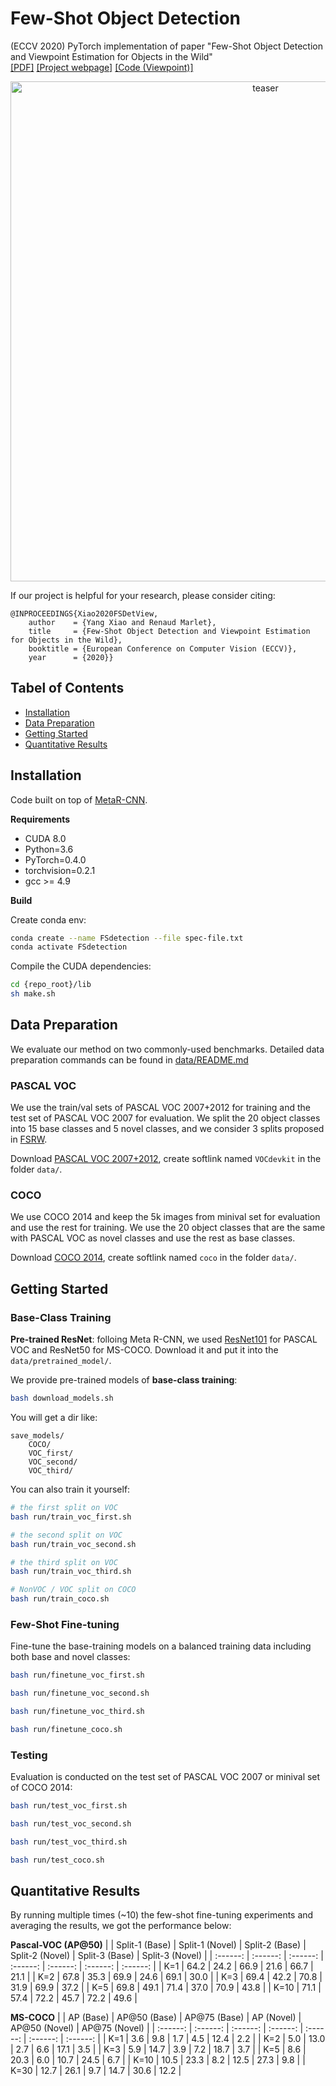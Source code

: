 # Few-Shot Object Detection

(ECCV 2020) PyTorch implementation of paper "Few-Shot Object Detection and Viewpoint Estimation for Objects in the Wild"\
[\[PDF\]](https://arxiv.org/abs/2007.12107) [\[Project webpage\]](http://imagine.enpc.fr/~xiaoy/FSDetView/) [\[Code (Viewpoint)\]](https://github.com/YoungXIAO13/FewShotViewpoint)

<p align="center">
<img src="https://github.com/YoungXIAO13/FewShotDetection/blob/master/img/PipelineDet.png" width="800px" alt="teaser">
</p>

If our project is helpful for your research, please consider citing:
```
@INPROCEEDINGS{Xiao2020FSDetView,
    author    = {Yang Xiao and Renaud Marlet},
    title     = {Few-Shot Object Detection and Viewpoint Estimation for Objects in the Wild},
    booktitle = {European Conference on Computer Vision (ECCV)},
    year      = {2020}}
```

## Tabel of Contents
* [Installation](#installation)
* [Data Preparation](#data-preparation)
* [Getting Started](#getting-started)
* [Quantitative Results](#quantitative-results)


## Installation

Code built on top of [MetaR-CNN](https://github.com/yanxp/MetaR-CNN).
 
**Requirements**

* CUDA 8.0
* Python=3.6
* PyTorch=0.4.0
* torchvision=0.2.1
* gcc >= 4.9 

**Build**

Create conda env:
```sh
conda create --name FSdetection --file spec-file.txt
conda activate FSdetection
```

Compile the CUDA dependencies:
```sh
cd {repo_root}/lib
sh make.sh
```

## Data Preparation

We evaluate our method on two commonly-used benchmarks. Detailed data preparation commands can be found in [data/README.md](https://github.com/YoungXIAO13/FewShotDetection/tree/master/data/README.md)

### PASCAL VOC
 
We use the train/val sets of PASCAL VOC 2007+2012 for training and the test set of PASCAL VOC 2007 for evaluation. 
We split the 20 object classes into 15 base classes and 5 novel classes, and we consider 3 splits proposed in [FSRW](https://github.com/ucbdrive/few-shot-object-detection/blob/master/fsdet/data/datasets/builtin_meta.py). 

Download [PASCAL VOC 2007+2012](http://host.robots.ox.ac.uk/pascal/VOC/), create softlink named ``VOCdevkit`` in the folder ``data/``.


### COCO

We use COCO 2014 and keep the 5k images from minival set for evaluation and use the rest for training. 
We use the 20 object classes that are the same with PASCAL VOC as novel classes and use the rest as base classes.

Download [COCO 2014](https://cocodataset.org/#home), create softlink named ``coco`` in the folder ``data/``.


## Getting Started

### Base-Class Training

**Pre-trained ResNet**:
folloing Meta R-CNN, we used [ResNet101](https://www.dropbox.com/s/iev3tkbz5wyyuz9/resnet101_caffe.pth?dl=0) for PASCAL VOC and ResNet50 for MS-COCO.
Download it and put it into the ``data/pretrained_model/``.

We provide pre-trained models of **base-class training**:
```bash
bash download_models.sh
```
You will get a dir like:
```
save_models/
    COCO/
    VOC_first/
    VOC_second/
    VOC_third/
```

You can also train it yourself:
```bash
# the first split on VOC
bash run/train_voc_first.sh

# the second split on VOC
bash run/train_voc_second.sh

# the third split on VOC
bash run/train_voc_third.sh

# NonVOC / VOC split on COCO
bash run/train_coco.sh
```

### Few-Shot Fine-tuning

Fine-tune the base-training models on a balanced training data including both base and novel classes:
```bash
bash run/finetune_voc_first.sh

bash run/finetune_voc_second.sh

bash run/finetune_voc_third.sh

bash run/finetune_coco.sh
```


### Testing

Evaluation is conducted on the test set of PASCAL VOC 2007 or minival set of COCO 2014:
```bash
bash run/test_voc_first.sh

bash run/test_voc_second.sh

bash run/test_voc_third.sh

bash run/test_coco.sh
```


## Quantitative Results

By running multiple times (~10) the few-shot fine-tuning experiments and averaging the results, we got the performance below:

**Pascal-VOC (AP@50)**
|          | Split-1 (Base) | Split-1 (Novel) | Split-2 (Base) | Split-2 (Novel) | Split-3 (Base) | Split-3 (Novel) |
| :------: | :------:       | :------:        | :------:       | :------:        | :------:       | :------:        |
| K=1      |  64.2          |   24.2          |   66.9         |    21.6         |   66.7         |    21.1         |
| K=2      |  67.8          |   35.3          |   69.9         |    24.6         |   69.1         |    30.0         |
| K=3      |  69.4          |   42.2          |   70.8         |    31.9         |   69.9         |    37.2         |
| K=5      |  69.8          |   49.1          |   71.4         |    37.0         |   70.9         |    43.8         |
| K=10     |  71.1          |   57.4          |   72.2         |    45.7         |   72.2         |    49.6         |



**MS-COCO**
|          | AP (Base) | AP@50 (Base) | AP@75 (Base) | AP (Novel) | AP@50 (Novel) | AP@75 (Novel) |
| :------: | :------:  | :------:     | :------:     | :------:   | :------:      | :------:      |
| K=1      |  3.6      |   9.8        |   1.7        |    4.5     |   12.4        |    2.2        |
| K=2      |  5.0      |   13.0       |   2.7        |    6.6     |   17.1        |    3.5        |
| K=3      |  5.9      |   14.7       |   3.9        |    7.2     |   18.7        |    3.7        |
| K=5      |  8.6      |   20.3       |   6.0        |    10.7    |   24.5        |    6.7        |
| K=10     |  10.5     |   23.3       |   8.2        |    12.5    |   27.3        |    9.8        |
| K=30     |  12.7     |   26.1       |   9.7        |    14.7    |   30.6        |    12.2       |
